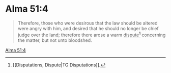 # Alma 51:4

> Therefore, those who were desirous that the law should be altered were angry with him, and desired that he should no longer be chief judge over the land; therefore there arose a warm <u>dispute</u>[^a] concerning the matter, but not unto bloodshed.

[Alma 51:4](https://www.churchofjesuschrist.org/study/scriptures/bofm/alma/51?lang=eng&id=p4#p4)


[^a]: [[Disputations, Dispute|TG Disputations]].  
